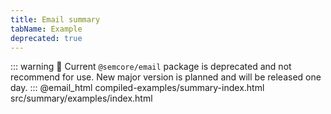 ```yaml
---
title: Email summary
tabName: Example
deprecated: true
---
```


::: warning
:rotating_light: Current `@semcore/email` package is deprecated and not recommend for use. New major version is planned and will be released one day.
:::
@email_html compiled-examples/summary-index.html src/summary/examples/index.html
